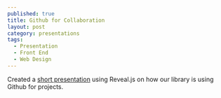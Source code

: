 ```yaml
---
published: true
title: Github for Collaboration
layout: post
category: presentations
tags: 
  - Presentation
  - Front End
  - Web Design
---
```


Created a [short presentation](http://bassettsj.me/github-allstaff-presentation) using Reveal.js on how our library is using Github for projects.
